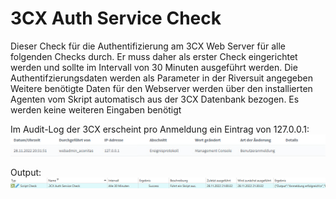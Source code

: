 # 3CX Auth Service Check
Dieser Check für die Authentifizierung am 3CX Web Server für alle folgenden Checks durch. Er muss daher als erster Check eingerichtet werden und sollte im Intervall von 30 Minuten ausgeführt werden.
Die Authentifzierungsdaten werden als Parameter in der Riversuit angegeben
Weitere benötigte Daten für den Webserver werden über den installierten Agenten vom Skript automatisch aus der 3CX Datenbank bezogen.
Es werden keine weiteren Eingaben benötigt

Im Audit-Log der 3CX erscheint pro Anmeldung ein Eintrag von 127.0.0.1:
![3CX Audit-Log Screenshot](../_images/image-20221128203828-3.png)

Output:
![Output Beispiel](../_images/image-20221128212056-3.png)
